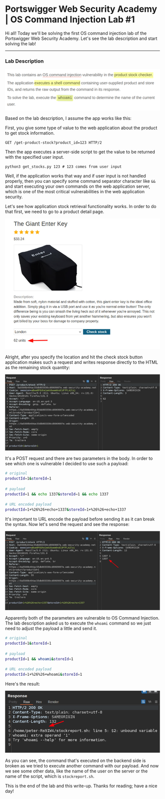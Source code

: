 # Portswigger Web Security Academy | OS Command Injection Lab #1

Hi all! Today we'll be solving the first OS command injection lab of the Portswigger Web Security Academy. Let's see the lab description and start solving the lab!

---

### Lab Description

![Lab Desc](./images/os-command-injection-1-lab-desc.png)

Based on the lab description, I assume the app works like this:

First, you give some type of value to the web application about the product to get stock information.

```http
GET /get-product-stock?product_id=123 HTTP/2
```

Then the app executes a server-side script to get the value to be returned with the specified user input.

```http
python3 get_stocks.py 123 # 123 comes from user input
```

Well, if the application works that way and if user input is not handled properly, then you can specify some command separator character like `&&` and start executing your own commands on the web application server, which is one of the most critical vulnerabilities in the web application security.

Let's see how application stock retrieval functionality works. In order to do that first, we need to go to a product detail page.

![Product Detail](./images/os-command-injection-1-product-detail.png)

Alright, after you specify the location and hit the check stock button application makes such a request and writes response directly to the HTML as the remaining stock quantity:

![Stock Request](./images/os-command-injection-1-stock-request.png)

It's a POST request and there are two parameters in the body. In order to see which one is vulnerable I decided to use such a payload:

```bash
# original
productId=1&storeId=1

# payload
productId=1 && echo 1337&storeId=1 && echo 1337

# URL encoded payload
productId=1+%26%26+echo+1337&storeId=1+%26%26+echo+1337
```

It's important to URL encode the payload before sending it as it can break the syntax. Now let's send the request and see the response:

![Payload Request](./images/os-command-injection-1-payload-request.png)

Apparently both of the parameters are vulnerable to OS Command Injection. The lab description asked us to execute the `whoami` command so we just need to adjust the payload a little and send it.

```bash
# original
productId=1&storeId=1

# payload
productId=1 && whoami&storeId=1

# URL encoded payload
productId=1+%26%26+whoami&storeId=1
```

Here's the result:

![Result](./images/os-command-injection-1-result.png)

As you can see, the command that's executed on the backend side is broken as we tried to execute another command with our payload. And now we see some other data, like the name of the user on the server or the name of the script, which is `stockreport.sh`.

This is the end of the lab and this write-up. Thanks for reading; have a nice day!